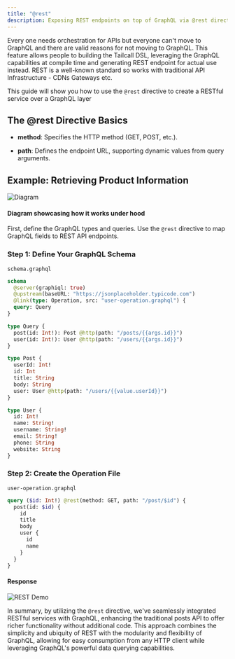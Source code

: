 ```yaml
---
title: "@rest"
description: Exposing REST endpoints on top of GraphQL via @rest directive.
---
```


Every one needs orchestration for APIs but everyone can't move to GraphQL and there are valid reasons for not moving to GraphQL. This feature allows people to building the Tailcall DSL, leveraging the GraphQL capabilities at compile time and generating REST endpoint for actual use instead. REST is a well-known standard so works with traditional API Infrastructure - CDNs Gateways etc.

This guide will show you how to use the `@rest` directive to create a RESTful service over a GraphQL layer

## The @rest Directive Basics

- **method**: Specifies the HTTP method (GET, POST, etc.).

- **path**: Defines the endpoint URL, supporting dynamic values from query arguments.

## Example: Retrieving Product Information

![Diagram](/images/docs/rest-diagram.svg)

#### Diagram showcasing how it works under hood

First, define the GraphQL types and queries. Use the `@rest` directive to map GraphQL fields to REST API endpoints.

### Step 1: Define Your GraphQL Schema

`schema.graphql`

```graphql
schema
  @server(graphiql: true)
  @upstream(baseURL: "https://jsonplaceholder.typicode.com")
  @link(type: Operation, src: "user-operation.graphql") {
  query: Query
}

type Query {
  post(id: Int!): Post @http(path: "/posts/{{args.id}}")
  user(id: Int!): User @http(path: "/users/{{args.id}}")
}

type Post {
  userId: Int!
  id: Int
  title: String
  body: String
  user: User @http(path: "/users/{{value.userId}}")
}

type User {
  id: Int!
  name: String!
  username: String!
  email: String!
  phone: String
  website: String
}
```

### Step 2: Create the Operation File

`user-operation.graphql`

```graphql
query ($id: Int!) @rest(method: GET, path: "/post/$id") {
  post(id: $id) {
    id
    title
    body
    user {
      id
      name
    }
  }
}
```

#### Response

![REST Demo](/images/docs/rest.png)

In summary, by utilizing the `@rest` directive, we've seamlessly integrated RESTful services with GraphQL, enhancing the traditional posts API to offer richer functionality without additional code. This approach combines the simplicity and ubiquity of REST with the modularity and flexibility of GraphQL, allowing for easy consumption from any HTTP client while leveraging GraphQL's powerful data querying capabilities.
